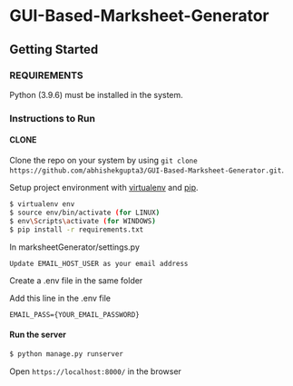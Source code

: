 # GUI-Based-Marksheet-Generator

## Getting Started

### REQUIREMENTS
Python (3.9.6) must be installed in the system.

### Instructions to Run

#### CLONE
Clone the repo on your system by using `git clone https://github.com/abhishekgupta3/GUI-Based-Marksheet-Generator.git`.

Setup project environment with [virtualenv](https://virtualenv.pypa.io) and [pip](https://pip.pypa.io).

```bash
$ virtualenv env
$ source env/bin/activate (for LINUX)
$ env\Scripts\activate (for WINDOWS)
$ pip install -r requirements.txt
```

In marksheetGenerator/settings.py

`Update EMAIL_HOST_USER as your email address`

Create a .env file in the same folder

Add this line in the .env file

`EMAIL_PASS={YOUR_EMAIL_PASSWORD}`

#### Run the server

```bash
$ python manage.py runserver
```
Open `https://localhost:8000/` in the browser